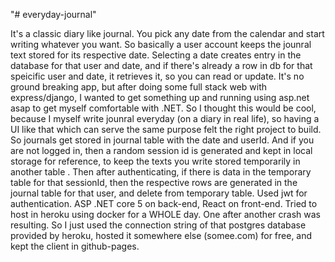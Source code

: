 "# everyday-journal" 

It's a classic diary like journal. You pick any date from the calendar and start writing whatever you want. So basically a user account keeps the jounral text stored for its respective date. Selecting a date creates entry in the database for that user and date, and if there's already a row in db for that speicific user and date, it retrieves it, so you can read or update. 
It's no ground breaking app, but after doing some full stack web with express/django, I wanted to get something up and running using asp.net asap to get myself comfortable with .NET. So I thought this would be cool, because I myself write jounral everyday (on a diary in real life), so having a UI like that which can serve the same purpose felt the right project to build.
So journals get stored in journal table with the date and userId. And if you are not logged in, then a random session id is generated and kept in local storage for reference, to keep the texts you write stored temporarily in another table . Then after authenticating, if there is data in the temporary table for that sessionId, then the respective rows are generated in the journal table for that user, and delete from temporary table.
Used jwt for authentication. ASP .NET core 5 on back-end, React on front-end. Tried to host in heroku using docker for a WHOLE day. One after another crash was resulting. So I just used the connection string of that postgres database provided by heroku, hosted it somewhere else (somee.com) for free, and kept the client in github-pages.